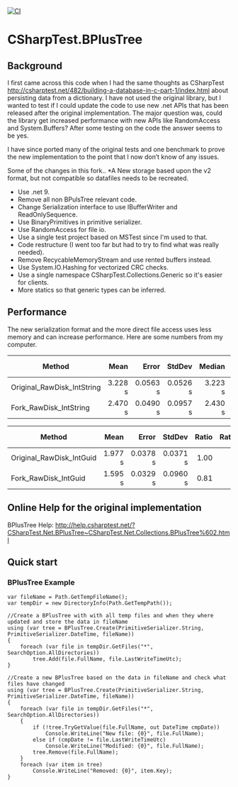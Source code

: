 [![CI](https://github.com/matoomx/CSharpTest.BPlusTree/actions/workflows/dotnet.yml/badge.svg)](https://github.com/matoomx/CSharpTest.BPlusTree/actions/workflows/dotnet.yml)

CSharpTest.BPlusTree
=======================

## Background ## 

I first came across this code when I had the same thoughts as CSharpTest http://csharptest.net/482/building-a-database-in-c-part-1/index.html about persisting data from a dictionary. I have not used the original library, but I wanted to test if I could update the code to use new .net APIs that has been released after the original implementation. The major question was, could the library get increased performance with new APIs like RandomAccess and System.Buffers? After some testing on the code the answer seems to be yes. 

I have since ported many of the original tests and one benchmark to prove the new implementation to the point that I now don’t know of any issues.

Some of the changes in this fork..
*A New storage based upon the v2 format, but not compatible so datafiles needs to be recreated.
* Use .net 9.
* Remove all non BPulsTree relevant code.
* Change Serialization interface to use IBufferWriter and ReadOnlySequence.
* Use BinaryPrimitives in primitive serializer.
* Use RandomAccess for file io.
* Use a single test project based on MSTest since I'm used to that.
* Code restructure (I went too far but had to try to find what was really needed).
* Remove RecycableMemoryStream and use rented buffers instead.
* Use System.IO.Hashing for vectorized CRC checks.
* Use a single namespace CSharpTest.Collections.Generic so it's easier for clients.
* More statics so that generic types can be inferred.  

## Performance ##

The new serialization format and the more direct file access uses less memory and can increase performance. Here are some numbers from my computer.

| Method                     | Mean    | Error    | StdDev   | Median  | Ratio | RatioSD | Gen0        | Gen1       | Allocated  | Alloc Ratio |
|--------------------------- |--------:|---------:|---------:|--------:|------:|--------:|------------:|-----------:|-----------:|------------:|
| Original_RawDisk_IntString | 3.228 s | 0.0563 s | 0.0526 s | 3.223 s |  1.00 |    0.02 | 147000.0000 | 71000.0000 | 1179.57 MB |        1.00 |
| Fork_RawDisk_IntString     | 2.470 s | 0.0490 s | 0.0957 s | 2.430 s |  0.77 |    0.03 |  30000.0000 | 12000.0000 |  242.34 MB |        0.21 |

| Method                   | Mean    | Error    | StdDev   | Ratio | RatioSD | Gen0       | Gen1      | Allocated | Alloc Ratio |
|------------------------- |--------:|---------:|---------:|------:|--------:|-----------:|----------:|----------:|------------:|
| Original_RawDisk_IntGuid | 1.977 s | 0.0378 s | 0.0371 s |  1.00 |    0.03 | 20000.0000 | 6000.0000 | 166.69 MB |        1.00 |
| Fork_RawDisk_IntGuid     | 1.595 s | 0.0329 s | 0.0960 s |  0.81 |    0.05 |  4000.0000 | 1000.0000 |  34.52 MB |        0.21 |


## Online Help for the original implementation ##

BPlusTree Help: http://help.csharptest.net/?CSharpTest.Net.BPlusTree~CSharpTest.Net.Collections.BPlusTree%602.html

## Quick start ##


### BPlusTree Example ###
```
var fileName = Path.GetTempFileName();
var tempDir = new DirectoryInfo(Path.GetTempPath());

//Create a BPlusTree with with all temp files and when they where updated and store the data in fileName 
using (var tree = BPlusTree.Create(PrimitiveSerializer.String, PrimitiveSerializer.DateTime, fileName))
{
	foreach (var file in tempDir.GetFiles("*", SearchOption.AllDirectories))
		tree.Add(file.FullName, file.LastWriteTimeUtc);
}

//Create a new BPlusTree based on the data in fileName and check what files have changed
using (var tree = BPlusTree.Create(PrimitiveSerializer.String, PrimitiveSerializer.DateTime, fileName))
{
	foreach (var file in tempDir.GetFiles("*", SearchOption.AllDirectories))
	{
		if (!tree.TryGetValue(file.FullName, out DateTime cmpDate))
			Console.WriteLine("New file: {0}", file.FullName);
		else if (cmpDate != file.LastWriteTimeUtc)
			Console.WriteLine("Modified: {0}", file.FullName);
		tree.Remove(file.FullName);
	}
	foreach (var item in tree)
		Console.WriteLine("Removed: {0}", item.Key);
}
```
